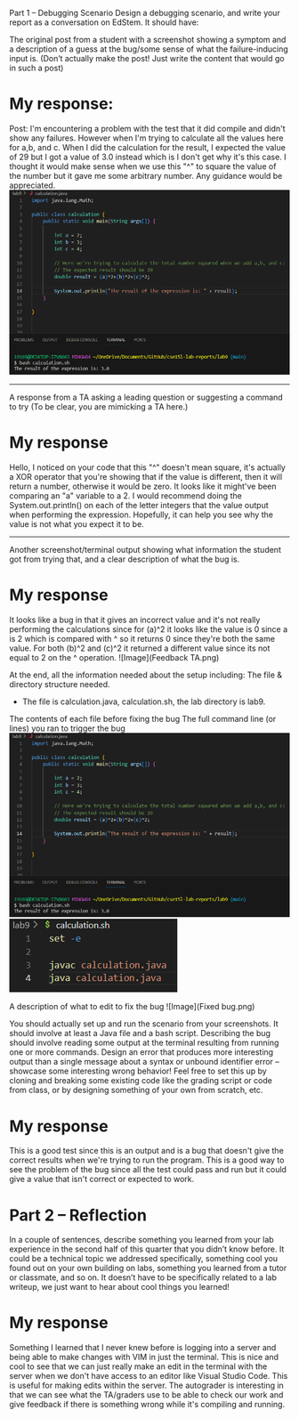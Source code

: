 Part 1 – Debugging Scenario
Design a debugging scenario, and write your report as a conversation on EdStem. It should have:

The original post from a student with a screenshot showing a symptom and a description of a guess at the bug/some sense of what the failure-inducing input is. (Don’t actually make the post! Just write the content that would go in such a post)

# My response:

Post: I'm encountering a problem with the test that it did compile and didn't show any failures. However when I'm trying to calculate all the values here for a,b, and c. When I did the calculation for the result, I expected the value of 29 but I got a value of 3.0 instead which is I don't get why it's this case. I thought it would make sense when we use this "^" to square the value of the number but it gave me some arbitrary number. Any guidance would be appreciated.   
![Image](Calculation.png)

---
A response from a TA asking a leading question or suggesting a command to try (To be clear, you are mimicking a TA here.)
# My response

Hello, I noticed on your code that this "^" doesn't mean square, it's actually a XOR operator that you're showing that if the value is different, then it will return a number, otherwise it would be zero. It looks like it might've been comparing an "a" variable to a 2. I would recommend doing the System.out.println() on each of the letter integers that the value output when performing the expression. Hopefully, it can help you see why the value is not what you expect it to be. 

---
Another screenshot/terminal output showing what information the student got from trying that, and a clear description of what the bug is.
# My response

It looks like a bug in that it gives an incorrect value and it's not really performing the calculations since for (a)^2 it looks like the value is 0 since a is 2 which is compared with ^ so it returns 0 since they're both the same value. For both (b)^2 and (c)^2 it returned a different value since its not equal to 2 on the ^ operation. 
![Image](Feedback TA.png) 

At the end, all the information needed about the setup including:
The file & directory structure needed.

- The file is calculation.java, calculation.sh, the lab directory is lab9.
  
The contents of each file before fixing the bug
The full command line (or lines) you ran to trigger the bug
![Image](Calculation.png)
![Image](bash.png)

A description of what to edit to fix the bug
![Image](Fixed bug.png)

You should actually set up and run the scenario from your screenshots. It should involve at least a Java file and a bash script. Describing the bug should involve reading some output at the terminal resulting from running one or more commands. Design an error that produces more interesting output than a single message about a syntax or unbound identifier error – showcase some interesting wrong behavior! Feel free to set this up by cloning and breaking some existing code like the grading script or code from class, or by designing something of your own from scratch, etc.
# My response
This is a good test since this is an output and is a bug that doesn't give the correct results when we're trying to run the program. This is a good way to see the problem of the bug since all the test could pass and run but it could give a value that isn't correct or expected to work. 

# Part 2 – Reflection
In a couple of sentences, describe something you learned from your lab experience in the second half of this quarter that you didn’t know before. It could be a technical topic we addressed specifically, something cool you found out on your own building on labs, something you learned from a tutor or classmate, and so on. It doesn’t have to be specifically related to a lab writeup, we just want to hear about cool things you learned!

# My response
Something I learned that I never knew before is logging into a server and being able to make changes with VIM in just the terminal. This is nice and cool to see that we can just really make an edit in the terminal with the server when we don't have access to an editor like Visual Studio Code. This is useful for making edits within the server. The autograder is interesting in that we can see what the TA/graders use to be able to check our work and give feedback if there is something wrong while it's compiling and running.

